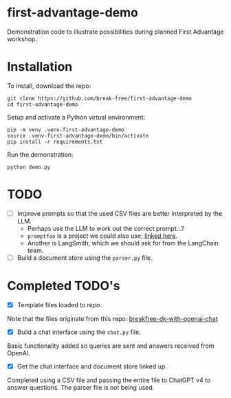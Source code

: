 # first-advantage-demo

Demonstration code to illustrate possibilities during planned First Advantage workshop.

# Installation

To install, download the repo:

    git clone https://github.com/break-free/first-advantage-demo
    cd first-advantage-demo

Setup and activate a Python virtual environment:

    pip -m venv .venv-first-advantage-demo
    source .venv-first-advantage-demo/bin/activate
    pip install -r requirements.txt

Run the demonstration:

    python demo.py

# TODO

- [ ] Improve prompts so that the used CSV files are better interpreted by the LLM.
    - Perhaps use the LLM to work out the correct prompt...?
    - `promptfoo` is a project we could also use; [linked here](https://github.com/promptfoo/promptfoo).
    - Another is LangSmith, which we should ask for from the LangChain team.
- [ ] Build a document store using the `parser.py` file.

# Completed TODO's

- [x] Template files loaded to repo.

Note that the files originate from this repo:
[breakfree-dk-with-openai-chat](https://github.com/break-free/breakfree-dk-with-openai-chat/tree/main)

- [x] Build a chat interface using the `chat.py` file.

Basic functionality added so queries are sent and answers received from OpenAI.

- [x] Get the chat interface and document store linked up.

Completed using a CSV file and passing the entire file to ChatGPT v4 to answer questions. The
parser file is not being used.
